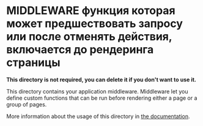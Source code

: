 # MIDDLEWARE функция которая может предшествовать запросу или после отменять действия, включается до рендеринга страницы

**This directory is not required, you can delete it if you don't want to use it.**

This directory contains your application middleware.
Middleware let you define custom functions that can be run before rendering either a page or a group of pages.

More information about the usage of this directory in [the documentation](https://nuxtjs.org/guide/routing#middleware).

